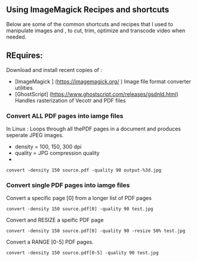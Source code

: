 ## Using ImageMagick  Recipes and shortcuts

Below are some of the common shortcuts and recipes that I used to manipulate images and  , to cut, trim, optimize and transcode video when  needed. 

## REquires:
Download and install recent copies of :
  * [ImageMagick ] (https://imagemagick.org/ )  Image file format converter  utilities.
  * [GhostScript] (https://www.ghostscript.com/releases/gsdnld.html) Handles rasterization of Vecotr and PDF files

### Convert ALL PDF pages into iamge files
In Linux : Loops through all thePDF pages in  a document and produces seperate JPEG images.
  * density = 100, 150, 300 dpi
  * quality = JPG compression quality
  * 
```convert -density 150 source.pdf -quality 90 output-%3d.jpg```

### Convert single PDF pages into iamge files

Convert a specific page [0] from a longer list of PDF pages 

```convert -density 150 source.pdf[0] -quality 90 test.jpg```

Convert and RESIZE a speific PDF page

```convert -density 150 source.pdf[0] -quality 90 -resize 50% test.jpg```

Convert a RANGE [0-5] PDF pages.

```convert -density 150 source.pdf[0-5] -quality 90 test.jpg```
